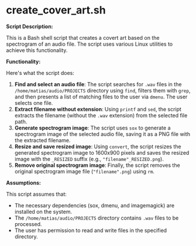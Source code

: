 # create_cover_art.sh

**Script Description:**

This is a Bash shell script that creates a covert art based on the spectrogram of an audio file. The script uses various Linux utilities to achieve this functionality.

**Functionality:**

Here's what the script does:

1. **Find and select an audio file**: The script searches for `.wav` files in the `/home/matias/audio/PROJECTS` directory using `find`, filters them with `grep`, and then presents a list of matching files to the user via `dmenu`. The user selects one file.
2. **Extract filename without extension**: Using `printf` and `sed`, the script extracts the filename (without the `.wav` extension) from the selected file path.
3. **Generate spectrogram image**: The script uses `sox` to generate a spectrogram image of the selected audio file, saving it as a PNG file with the extracted filename.
4. **Resize and save resized image**: Using `convert`, the script resizes the generated spectrogram image to 1600x900 pixels and saves the resized image with the `_RESIZED` suffix (e.g., `"filename"_RESIZED.png`).
5. **Remove original spectrogram image**: Finally, the script removes the original spectrogram image file (`"filename".png`) using `rm`.

**Assumptions:**

This script assumes that:

* The necessary dependencies (sox, dmenu, and imagemagick) are installed on the system.
* The `/home/matias/audio/PROJECTS` directory contains `.wav` files to be processed.
* The user has permission to read and write files in the specified directory.